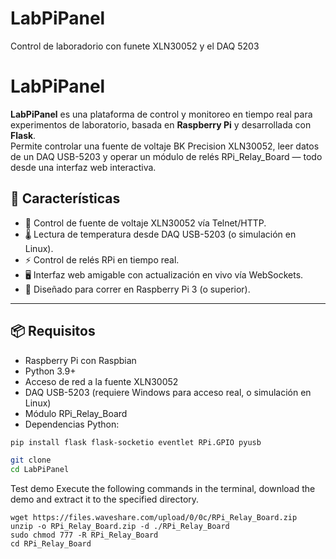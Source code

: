# LabPiPanel
 Control de laboradorio con funete XLN30052 y el DAQ 5203

# LabPiPanel

**LabPiPanel** es una plataforma de control y monitoreo en tiempo real para experimentos de laboratorio, basada en **Raspberry Pi** y desarrollada con **Flask**.  
Permite controlar una fuente de voltaje BK Precision XLN30052, leer datos de un DAQ USB-5203 y operar un módulo de relés RPi_Relay_Board — todo desde una interfaz web interactiva.

## 🚀 Características

- 🔌 Control de fuente de voltaje XLN30052 vía Telnet/HTTP.
- 🌡 Lectura de temperatura desde DAQ USB-5203 (o simulación en Linux).
- ⚡ Control de relés RPi en tiempo real.
- 🖥 Interfaz web amigable con actualización en vivo vía WebSockets.
- 🍓 Diseñado para correr en Raspberry Pi 3 (o superior).

---

## 📦 Requisitos

- Raspberry Pi con Raspbian
- Python 3.9+
- Acceso de red a la fuente XLN30052
- DAQ USB-5203 (requiere Windows para acceso real, o simulación en Linux)
- Módulo RPi_Relay_Board
- Dependencias Python:

```bash
pip install flask flask-socketio eventlet RPi.GPIO pyusb
```

```bash
git clone 
cd LabPiPanel
```

Test demo
Execute the following commands in the terminal, download the demo and extract it to the specified directory.
```
wget https://files.waveshare.com/upload/0/0c/RPi_Relay_Board.zip
unzip -o RPi_Relay_Board.zip -d ./RPi_Relay_Board
sudo chmod 777 -R RPi_Relay_Board
cd RPi_Relay_Board
```